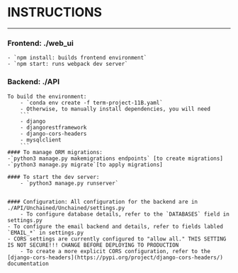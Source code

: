 # INSTRUCTIONS
____________________________________________________________________________________

### Frontend: ./web_ui
    - `npm install: builds frontend environment`
    - `npm start: runs webpack dev server`

### Backend: ./API
    To build the environment:
        - `conda env create -f term-project-11B.yaml`
        - Otherwise, to manually install dependencies, you will need
	    ```
	    - django
	    - djangorestframework
	    - django-cors-headers
	    - mysqlclient
    	```
    #### To manage ORM migrations:
	-`python3 manage.py makemigrations endpoints` [to create migrations]
	-`python3 manage.py migrate`[to apply migrations]

    #### To start the dev server:
        - `python3 manage.py runserver`

    
    #### Configuration: All configuration for the backend are in ./API/Unchained/Unchained/settings.py
        - To configure database details, refer to the `DATABASES` field in settings.py
	- To configure the email backend and details, refer to fields labled `EMAIL_*` in settings.py
	- CORS settings are currently configured to "allow all." THIS SETTING IS NOT SECURE!!! CHANGE BEFORE DEPLOYING TO PRODUCTION
	    - To create a more explicit CORS configuration, refer to the [django-cors-headers](https://pypi.org/project/django-cors-headers/) documentation
